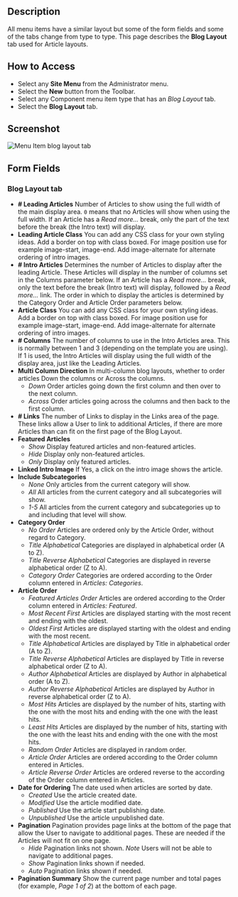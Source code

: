 <!-- Filename: Help6.x:Menu_Item_Blog_Layout / Display title: Menu Item Blog Layout -->

## Description

All menu items have a similar layout but some of the form fields and
some of the tabs change from type to type. This page describes the
**Blog Layout** tab used for Article layouts.

## How to Access

* Select any **Site Menu** from the Administrator menu.
* Select the **New** button from the Toolbar.
* Select any Component menu item type that has an *Blog Layout* tab.
* Select the **Blog Layout** tab.

## Screenshot

![Menu Item blog layout tab](../../../en/images/menu-items-common/articles-category-blog-blog-layout-tab.png)

## Form Fields

### Blog Layout tab

- **\# Leading Articles** Number of Articles to show using the full
  width of the main display area. `0` means that no Articles will show
  when using the full width. If an Article has a *Read more...* break,
  only the part of the text before the break (the Intro text) will
  display.
- **Leading Article Class** You can add any CSS class for your own
  styling ideas. Add a border on top with class boxed. For image position
  use for example image-start, image-end. Add image-alternate for
  alternate ordering of intro images.
- **\# Intro Articles** Determines the number of Articles to display
  after the leading Article. These Articles will display in the number
  of columns set in the Columns parameter below. If an Article has a
  *Read more...* break, only the text before the break (Intro text) will
  display, followed by a *Read more...* link. The order in which to
  display the articles is determined by the Category Order and Article
  Order parameters below.
- **Article Class** You can add any CSS class for your own styling
  ideas. Add a border on top with class boxed. For image position use for
  example image-start, image-end. Add image-alternate for alternate
  ordering of intro images.
- **\# Columns** The number of columns to use in the Intro Articles
  area. This is normally between 1 and 3 (depending on the template you
  are using). If 1 is used, the Intro Articles will display using the
  full width of the display area, just like the Leading Articles.
- **Multi Column Direction** In multi-column blog layouts, whether to
  order articles Down the columns or Across the columns.
  - *Down* Order articles going down the first column and then over to
    the next column.
  - *Across* Order articles going across the columns and then back to the
    first column.
- **\# Links** The number of Links to display in the Links area of the
  page. These links allow a User to link to additional Articles, if
  there are more Articles than can fit on the first page of the Blog
  Layout.
- **Featured Articles**
  - *Show* Display featured articles and non-featured articles.
  - *Hide* Display only non-featured articles.
  - *Only* Display only featured articles.
- **Linked Intro Image** If Yes, a click on the intro image shows the
  article.
- **Include Subcategories**
  - *None* Only articles from the current category will show.
  - *All* All articles from the current category and all subcategories
    will show.
  - *1-5* All articles from the current category and subcategories up to
    and including that level will show.
- **Category Order**
  - *No Order* Articles are ordered only by the Article Order, without
    regard to Category.
  - *Title Alphabetical* Categories are displayed in alphabetical order
    (A to Z).
  - *Title Reverse Alphabetical* Categories are displayed in reverse
    alphabetical order (Z to A).
  - *Category Order* Categories are ordered according to the Order column
    entered in *Articles: Categories*.
- **Article Order**
  - *Featured Articles Order* Articles are ordered according to the Order
    column entered in *Articles: Featured*.
  - *Most Recent First* Articles are displayed starting with the most
    recent and ending with the oldest.
  - *Oldest First* Articles are displayed starting with the oldest and
    ending with the most recent.
  - *Title Alphabetical* Articles are displayed by Title in alphabetical
    order (A to Z).
  - *Title Reverse Alphabetical* Articles are displayed by Title in
    reverse alphabetical order (Z to A).
  - *Author Alphabetical* Articles are displayed by Author in
    alphabetical order (A to Z).
  - *Author Reverse Alphabetical* Articles are displayed by Author in
    reverse alphabetical order (Z to A).
  - *Most Hits* Articles are displayed by the number of hits, starting
    with the one with the most hits and ending with the one with the
    least hits.
  - *Least Hits* Articles are displayed by the number of hits, starting
    with the one with the least hits and ending with the one with the
    most hits.
  - *Random Order* Articles are displayed in random order.
  - *Article Order* Articles are ordered according to the Order column
    entered in Articles.
  - *Article Reverse Order* Articles are ordered reverse to the according
    of the Order column entered in Articles.
- **Date for Ordering** The date used when articles are sorted by date.
  - *Created* Use the article created date.
  - *Modified* Use the article modified date.
  - *Published* Use the article start publishing date.
  - *Unpublished* Use the article unpublished date.
- **Pagination** Pagination provides page links at the bottom of the
  page that allow the User to navigate to additional pages. These are
  needed if the Articles will not fit on one page.
  - *Hide* Pagination links not shown. *Note* Users will not be able to
    navigate to additional pages.
  - *Show* Pagination links shown if needed.
  - *Auto* Pagination links shown if needed.
- **Pagination Summary** Show the current page number and total pages
  (for example, *Page 1 of 2*) at the bottom of each page.
